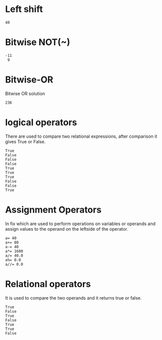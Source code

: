 # Left shift
    40
# Bitwise NOT(~)
    -11
     9

# Bitwise-OR
Bitwise OR
solution

    236
# logical operators
There are used to compare two relational expressions, after comparison it gives True or False.

    True
    False
    False
    False
    True
    True
    True
    False
    False
    True
# Assignment Operators
In fix which are used to perform operations on variables or operands and assign values to the operand on the leftside of the operator.

    a= 40
    a+= 80
    a-= 40
    a*= 1600
    a/= 40.0
    a%= 0.0
    a//= 0.0
# Relational operators
It is used to compare the two operands and it returns true or false.

    True
    False
    True
    False
    True
    True
    False
